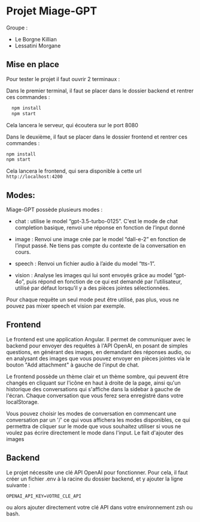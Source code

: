 # Projet Miage-GPT

Groupe :
- Le Borgne Killian
- Lessatini Morgane


## Mise en place

Pour tester le projet il faut ouvrir 2 terminaux :

Dans le premier terminal, il faut se placer dans le dossier backend et rentrer ces commandes :
```bash
  npm install
  npm start
  ```
Cela lancera le serveur, qui écoutera sur le port 8080

Dans le deuxième, il faut se placer dans le dossier frontend et rentrer ces commandes :
```bash
npm install
npm start
```
Cela lancera le frontend, qui sera disponible à cette url ```http://localhost:4200```

## Modes:

Miage-GPT possède plusieurs modes :

- chat : utilise le model “gpt-3.5-turbo-0125”. C'est le mode de chat completion basique, renvoi une réponse en fonction de l’input donné

- image : Renvoi une image crée par le model “dall-e-2” en fonction de l’input passé. Ne tiens pas compte du contexte de la conversation en cours.

- speech : Renvoi un fichier audio à l’aide du model “tts-1”.

- vision : Analyse les images qui lui sont envoyés grâce au model “gpt-4o”, puis répond en fonction de ce qui est demandé par l’utilisateur, utilisé par défaut lorsqu’il y a des pièces jointes sélectionnées.

Pour chaque requête un seul mode peut être utilisé, pas plus, vous ne pouvez pas mixer speech et vision par exemple.


## Frontend
Le frontend est une application Angular. Il permet de communiquer avec le backend pour envoyer des requêtes à l'API OpenAI, en posant de simples questions, en générant des images, en demandant des réponses audio, ou en analysant des images que vous pouvez envoyer en pièces jointes via le bouton "Add attachment" à gauche de l'input de chat. 

Le frontend possède un thème clair et un thème sombre, qui peuvent être changés en cliquant sur l'icône en haut à droite de la page, ainsi qu'un historique des conversations qui s'affiche dans la sidebar à gauche de l'écran.
Chaque conversation que vous ferez sera enregistré dans votre localStorage.

Vous pouvez choisir les modes de conversation en commencant une conversation par un '/' ce qui vous affichera les modes disponibles, ce qui permettra de cliquer sur le mode que vous souhaitez utiliser si vous ne voulez pas écrire directement le mode dans l'input. Le fait d'ajouter des images

## Backend

Le projet nécessite une clé API OpenAI pour fonctionner. Pour cela, il faut créer un fichier .env à la racine du dossier backend, et y ajouter la ligne suivante :
```
OPENAI_API_KEY=VOTRE_CLE_API
```
ou alors ajouter directement votre clé API dans votre environnement zsh ou bash.